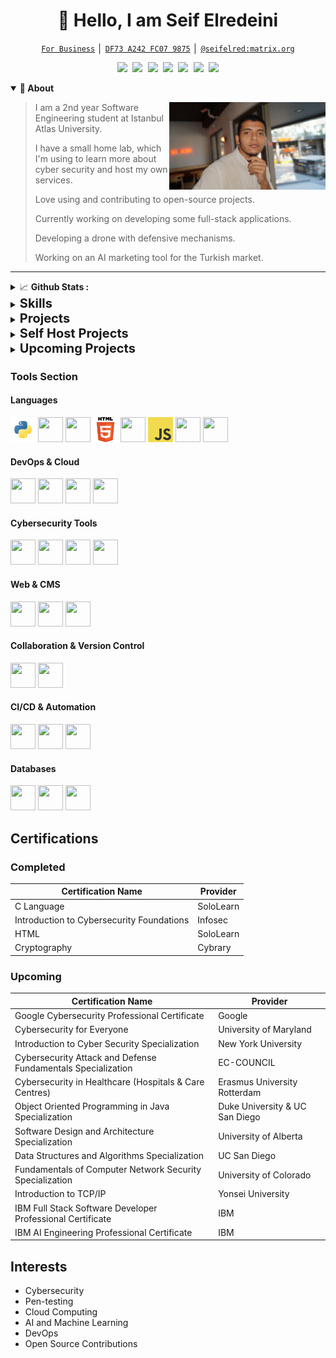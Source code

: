 <h1 align="center" title="...and I'm happy to see you here :)">👋 Hello, I am Seif Elredeini</h1>
<!-- Contact and keys -->
<p align="center">
<a href="mailto:info@seifelredeini.com" title="Email Address"><code>For Business</code></a> │ <a href="https://keybase.io/seifelred/" title="PGP Public Key"><code>DF73 A242 FC07 9875</code></a> │ <a href="https://matrix.to/#/@seifelred:matrix.org" title="Matrix User ID"><code>@seifelred:matrix.org</code></a>
</p>
<!-- Socials -->
<p align="center">
   <kbd>
  <a href="https://seifelredeini.com" title="Personal Website - seifelredeini.com" target="_blank"><img src="https://img.shields.io/badge/-seifelredeini.com-00CCB4?style=for-the-badge&logoColor=white" /></a>
  <a href="https://www.linkedin.com/in/seifelredeini/" target="_blank"><img src="https://img.shields.io/badge/-SeifElred-0072b1?&style=for-the-badge&logo=linkedin&logoColor=white" /></a>
  <a href="https://www.instagram.com/seifelred/" target="_blank"><img src="https://img.shields.io/badge/SeifElred-E4405F?style=for-the-badge&logo=instagram&logoColor=white" /></a>
  <a href="https:/dev.to/seifelred" title="Dev.to - @seifelred" target="_blank"><img src="https://img.shields.io/badge/-seifelred-a75fff?style=for-the-badge&logo=Dev.to&logoColor=white" /></a>
  <a href="https://stackoverflow.com/users/22812288/seif-elredeini" title="StackOverflow - Seif Elredeini" target="_blank"><img src="https://img.shields.io/badge/-seifelredeini-f48225?style=for-the-badge&logo=Stackoverflow&logoColor=white" /></a>
  <a href="https://elred.medium.com/" title="Medium - Seif Elredeini" target="_blank"><img src="https://img.shields.io/badge/Medium-12100E?style=for-the-badge&logo=medium&logoColor=white" /></a>
  <a href="https://www.reddit.com/user/Seifelred" title="Reddit - u/Seifelred" target="_blank"><img src="https://img.shields.io/badge/-Seifelred-ff4500?style=for-the-badge&logo=reddit&logoColor=white" /></a>
  </kbd>
</p>
<!-- About Section -->

<!-- About Section -->
<details open="">
  <summary><b>👤 About</b></summary>
    <p>
      <img align="right" width="250" src="https://github.com/SeifElred/SeifElred/blob/main/DSC02760.JPG" alt="Seif Elredeini" />
      
<blockquote>

I am a 2nd year Software Engineering student at Istanbul Atlas University.

I have a small home lab, which I'm using to learn more about cyber security and host my own services. 

Love using and contributing to open-source projects.

Currently working on developing some full-stack applications.

Developing a drone with defensive mechanisms.

Working on an AI marketing tool for the Turkish market.

</blockquote>
    
----
  
  </p>
</details>

<!-- Stats Section -->
<details>
<summary>
  <g-emoji class="g-emoji" alias="chart_with_upwards_trend" fallback-src="https://github.githubassets.com/images/icons/emoji/unicode/1f4c8.png">📈</g-emoji>
  <b>Github Stats : </b>
</summary>
<br/>

<p align="center">
    <img align="center" src="https://github-readme-stats.vercel.app/api?username=SeifElred&show_icons=true&hide_border=true&title_color=94b4a4&amp&icon_color=FFFFFF&amp&text_color=FFFFFF&amp&bg_color=000000&count_private=true&include_all_commits=true"/>
    <img align="center" height="195px" src="https://github-readme-stats.vercel.app/api/top-langs/?username=SeifElred&text_color=FFFFFF&bg_color=000000&title_color=94b4a4&langs_count=15&layout=compact&hide_border=true" />
</p>
</details>

<!-- Skills Section -->

<details>
<summary>
  <b style="font-size:20px;">Skills</b>
</summary>

| Skill                                         | Associated Project         |
|-----------------------------------------------|----------------------------|
| Python, Java, PHP, C, HTML, CSS, JavaScript, MySQL, NodeJS         | Various Projects |
| Java Language & Encryption Algorithms         | <a href="https://github.com/SeifElred/Encrypted-Chat-System">Encrypted Chat System</a>|
| Linux and Windows Server Management            | Self-hosted Services |
| AWS, Oracle Cloud, Google Cloud                | Deployed Projects |
| WordPress Customization                        | Personal Websites |
| Cybersecurity Tools (Nmap, Metasploit, BurpSuite) | Cybersecurity Projects |
| Docker & Containerization                       | Open Source Projects |
| Networking (TCP/IP, UDP)                       | Server and Project Deployments |
  
</details>

<!-- Projects Section -->
<details>
<summary>
  <b style="font-size:20px;">Projects</b>
</summary>

| Name                                         | Description         |
|-----------------------------------------------|----------------------------|
| AI Marketing Tool         | In development for the Turkish market |
| Smart Drone Project         | Leading a team to develop a drone with advanced defensive features |
| Search Engine         | Deployed on AWS |
| VPN Server using WireGuard         | Integrated with CloudFlare DNS Resolver |
| Password Manager and Cloud Storage System         | Self-hosted and customized |
| Web Hosting Server         | Personal web hosting server deployed and managed |
| Customized WordPress Websites         | Developed and sold multiple websites |
| Cybersecurity Projects         | Various projects involving network monitoring, package sniffing, and more |
| Open Source Deployments         | Deployed and managed various open-source projects on personal servers |
  
</details>

<!-- OS Projects Section -->
<details>
<summary>
  <b style="font-size:20px;">Self Host Projects</b>
</summary>


| Name                                         | Description         |
|-----------------------------------------------|----------------------------|
| Portainer         | <a href="https://www.portainer.io/">Docker Manager ???</a>|
| Vaultwarden         | <a href="https://hub.docker.com/r/vaultwarden/server">Password Manager + Chrome Extension ✅</a>|
| Nginx Proxy Manager         | <a href="https://nginxproxymanager.com/">Manage you conf easier from a GUI</a>|
| Searxng         | <a href="https://github.com/searxng/searxng">Your Own Search Engine</a>|
| Matrix.org         | <a href="https://github.com/SeifElred/Encrypted-Chat-System">Secure Chat System! Leave this low secure lifestyle</a>|
| FastPanel         | <a href="https://fastpanel.direct/">Server Control Panel! Forget CPanel</a>|
| Directus         | <a href="https://directus.io/">BackEnd CMS</a>|
| WireGuard         | <a href="https://www.wireguard.com/">Host you own VPN Service</a>|
| URL Shortener         | <a href="https://github.com/SeifElred/Url-Shorten-Worker">Your OWN URL SHORTENER + CloudFlare</a>|

</details>

<!-- Upcoming Projects Section -->
<details>
<summary>
  <b style="font-size:20px;">Upcoming Projects</b>
</summary>


| Name                                         |
|-----------------------------------------------|
| Full-Stack SAAS Website Builder         |
| University Applier         | 
| E-commerce Website          | 
| Custom PHP WordPress Site          | 
| Python Automation Scripts         | 
| Custom Router (OPNsense)          | 
| Defensive Drone          | 
| Canva Clone          | 
| Netflix Clone          | 
| Complier          | 
| AI Marketing Tool          | 
| CMS          | 
| ....          | 



</details>


### Tools Section

#### Languages
<code><img height="40" width="40" src="https://raw.githubusercontent.com/github/explore/80688e429a7d4ef2fca1e82350fe8e3517d3494d/topics/python/python.png"/></code>
<code><img height="40" width="40" src="https://images.vexels.com/media/users/3/166401/isolated/preview/b82aa7ac3f736dd78570dd3fa3fa9e24-java-programming-language-icon-by-vexels.png"/></code>
<code><img height="40" width="40" src="https://cdn.iconscout.com/icon/free/png-512/c-programming-569564.png"/></code>
<code><img height="40" width="40" src="https://raw.githubusercontent.com/github/explore/80688e429a7d4ef2fca1e82350fe8e3517d3494d/topics/html/html.png"/></code>
<code><img height="40" width="40" src="https://cdn.iconscout.com/icon/free/png-256/css-131-722685.png"/></code>
<code><img height="40" width="40" src="https://raw.githubusercontent.com/github/explore/80688e429a7d4ef2fca1e82350fe8e3517d3494d/topics/javascript/javascript.png"/></code>
<code><img height="40" width="40" src="https://www.mysql.com/common/logos/logo-mysql-170x115.png"/></code>
<code><img height="40" width="40" src="https://nodejs.org/static/images/logo.svg"/></code>

#### DevOps & Cloud
<code><img height="40" width="40" src="https://1000logos.net/wp-content/uploads/2021/11/Docker-Logo.png"/></code>
<code><img height="40" width="40" src="https://upload.wikimedia.org/wikipedia/commons/thumb/9/93/Amazon_Web_Services_Logo.svg/2560px-Amazon_Web_Services_Logo.svg.png"/></code>
<code><img height="40" width="40" src="https://uxistanbul.org/wp-content/uploads/2021/03/Oracle-Logo.png"/></code>
<code><img height="40" width="40" src="https://cdn.icon-icons.com/icons2/2699/PNG/512/google_cloud_logo_icon_170066.png"/></code>

#### Cybersecurity Tools
<code><img height="40" width="40" src="https://asset.brandfetch.io/idHnSFcYKj/idj4y8Dz-_.png"/></code>
<code><img height="40" width="40" src="https://w7.pngwing.com/pngs/122/777/png-transparent-metasploit-project-penetration-test-security-hacker-computer-security-shellcode-ruby-blue-angle-logo.png"/></code>
<code><img height="40" width="40" src="https://w7.pngwing.com/pngs/276/718/png-transparent-burp-suite-alt-macos-bigsur-icon.png"/></code>
<code><img height="40" width="40" src="https://www.wireshark.org/assets/img/wireshark-logo.png"/></code>

#### Web & CMS
<code><img height="40" width="40" src="https://upload.wikimedia.org/wikipedia/commons/9/93/Wordpress_Blue_logo.png"/></code>
<code><img height="40" width="40" src="https://w7.pngwing.com/pngs/816/934/png-transparent-nginx-hd-logo-thumbnail.png"/></code>
<code><img height="40" width="40" src="https://banner2.cleanpng.com/20180821/hiq/kisspng-logo-apache-http-server-apache-software-foundation-apache-performance-tuning-sysinfo-io-5b7c0e12385ba7.9035614115348567222309.jpg"/></code>

#### Collaboration & Version Control
<code><img height="40" width="40" src="https://git-scm.com/images/logos/downloads/Git-Icon-1788C.png"/></code>
<code><img height="40" width="40" src="https://github.githubassets.com/images/modules/logos_page/GitHub-Mark.png"/></code>

#### CI/CD & Automation
<code><img height="40" width="40" src="https://www.jenkins.io/images/logos/jenkins/jenkins.png"/></code>
<code><img height="40" width="40" src="https://img.icons8.com/color/452/gitlab.png"/></code>
<code><img height="40" width="40" src="https://logowik.com/content/uploads/images/vercel1868.jpg"/></code>

#### Databases
<code><img height="40" width="40" src="https://www.logo.wine/a/logo/MySQL/MySQL-Logo.wine.svg"/></code>
<code><img height="40" width="40" src="https://www.logo.wine/a/logo/PostgreSQL/PostgreSQL-Logo.wine.svg"/></code>
<code><img height="40" width="40" src="https://w7.pngwing.com/pngs/956/695/png-transparent-mongodb-original-wordmark-logo-icon-thumbnail.png"/></code>

## Certifications

### Completed

| **Certification Name**                                               | **Provider**                            |
|-----------------------------------------------------------------------|-------------------------------------------------|
| C Language                         | SoloLearn                                          |
| Introduction to Cybersecurity Foundations                                             |  Infosec                          |
| HTML                          | SoloLearn                             |
| Cryptography           | Cybrary                                      |

### Upcoming

| **Certification Name**                                               | **Provider**                            |
|-----------------------------------------------------------------------|-------------------------------------------------|
| Google Cybersecurity Professional Certificate                          | Google                                          |
| Cybersecurity for Everyone                                             | University of Maryland                          |
| Introduction to Cyber Security Specialization                           | New York University                             |
| Cybersecurity Attack and Defense Fundamentals Specialization           | EC-COUNCIL                                      |
| Cybersecurity in Healthcare (Hospitals & Care Centres)                 | Erasmus University Rotterdam                    |
| Object Oriented Programming in Java Specialization                      | Duke University & UC San Diego                   |
| Software Design and Architecture Specialization                         | University of Alberta                            |
| Data Structures and Algorithms Specialization                           | UC San Diego                                     |
| Fundamentals of Computer Network Security Specialization                | University of Colorado                           |
| Introduction to TCP/IP                                                 | Yonsei University                                |
| IBM Full Stack Software Developer Professional Certificate              | IBM                                             |
| IBM AI Engineering Professional Certificate                             | IBM                                             |

## Interests

- Cybersecurity
- Pen-testing
- Cloud Computing
- AI and Machine Learning
- DevOps
- Open Source Contributions
